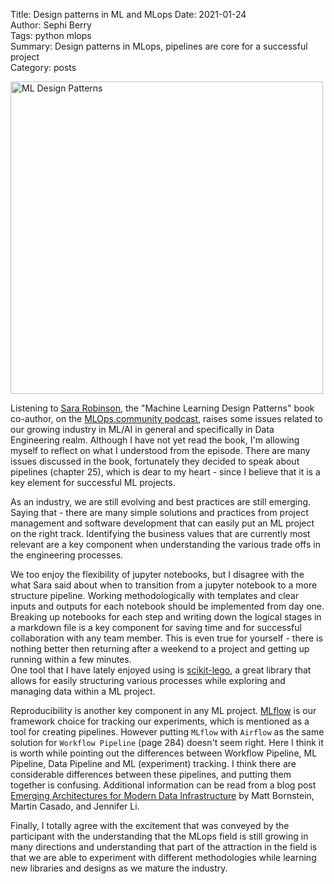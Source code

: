 Title: Design patterns in ML and MLops
Date: 2021-01-24  
Author: Sephi Berry   
Tags: python mlops  
Summary: Design patterns in MLops, pipelines are core for a successful project  
Category: posts  
<!-- status: draft -->

<img src="https://images-na.ssl-images-amazon.com/images/I/51pSVhMRMkL._SX379_BO1,204,203,200_.jpg" alt="ML Design Patterns" height="500" href="https://www.oreilly.com/library/view/machine-learning-design/9781098115777/" />  


Listening to [Sara Robinson](https://www.linkedin.com/in/sara-robinson-40377924/), the "Machine Learning Design Patterns" book co-author, on the [MLOps.community podcast](https://podcastaddict.com/episode/117142559), raises some issues related to our growing industry in ML/AI in general and specifically in Data Engineering realm. Although I have not yet read the book, I'm allowing myself to reflect on what I understood from the episode. There are many issues discussed in the book, fortunately they decided to speak about pipelines (chapter 25), which is dear to my heart - since I believe that it is a key element for successful ML projects.

As an industry, we are still evolving and best practices are still emerging. Saying that - there are many simple solutions and practices from project management and software development that can easily put an ML project on the right track. Identifying the business values that are currently most relevant are a key component when understanding the various trade offs in the engineering processes.

We too enjoy the flexibility of jupyter notebooks, but I disagree with the what Sara said about when to transition from a jupyter notebook to a more structure pipeline. Working methodologically with templates and clear inputs and outputs for each notebook should be implemented from day one. Breaking up notebooks for each step and writing down the logical stages in a markdown file is a key component for saving time and for successful collaboration with any team member. This is even true for yourself - there is nothing better then returning after a weekend to a project and getting up running within a few minutes.  
One tool that I have lately enjoyed using is [scikit-lego](https://scikit-lego.netlify.app/pandas_pipeline.html), a great library that allows for easily structuring various processes while exploring and managing data within a ML project.  

Reproducibility is another key component in any ML project. [MLflow](https://mlflow.org) is our framework choice for tracking our experiments, which is mentioned as a tool for creating pipelines. However putting `MLflow` with `Airflow` as the same solution for `Workflow Pipeline` (page 284) doesn't seem right.  Here I think it is worth while pointing out the differences between Workflow Pipeline, ML Pipeline, Data Pipeline and ML (experiment) tracking. I think there are considerable differences between these pipelines, and putting them together is confusing. Additional information can be read from a blog post [Emerging Architectures for Modern Data Infrastructure](https://a16z.com/2020/10/15/the-emerging-architectures-for-modern-data-infrastructure/) by Matt Bornstein, Martin Casado, and Jennifer Li.


Finally, I totally agree with the excitement that was conveyed by the participant with the understanding that the MLops field is still growing in many directions and understanding that part of the attraction in the field is that we are able to experiment with different methodologies while learning new libraries and designs as we mature the industry. 
